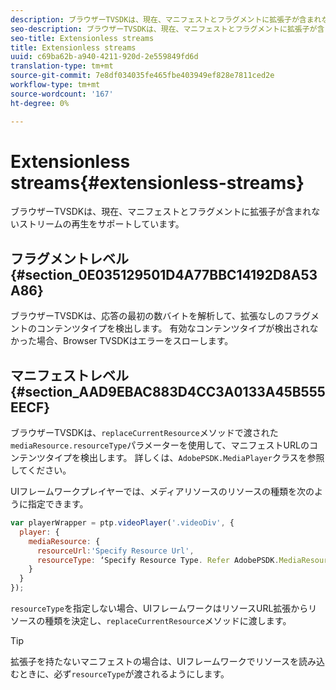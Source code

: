 ```yaml
---
description: ブラウザーTVSDKは、現在、マニフェストとフラグメントに拡張子が含まれないストリームの再生をサポートしています。
seo-description: ブラウザーTVSDKは、現在、マニフェストとフラグメントに拡張子が含まれないストリームの再生をサポートしています。
seo-title: Extensionless streams
title: Extensionless streams
uuid: c69ba62b-a940-4211-920d-2e559849fd6d
translation-type: tm+mt
source-git-commit: 7e8df034035fe465fbe403949ef828e7811ced2e
workflow-type: tm+mt
source-wordcount: '167'
ht-degree: 0%

---
```



# Extensionless streams{#extensionless-streams}

ブラウザーTVSDKは、現在、マニフェストとフラグメントに拡張子が含まれないストリームの再生をサポートしています。

## フラグメントレベル{#section_0E035129501D4A77BBC14192D8A53A86}

ブラウザーTVSDKは、応答の最初の数バイトを解析して、拡張なしのフラグメントのコンテンツタイプを検出します。 有効なコンテンツタイプが検出されなかった場合、Browser TVSDKはエラーをスローします。

## マニフェストレベル{#section_AAD9EBAC883D4CC3A0133A45B555EECF}

ブラウザーTVSDKは、`replaceCurrentResource`メソッドで渡された`mediaResource.resourceType`パラメーターを使用して、マニフェストURLのコンテンツタイプを検出します。 詳しくは、`AdobePSDK.MediaPlayer`クラスを参照してください。

UIフレームワークプレイヤーでは、メディアリソースのリソースの種類を次のように指定できます。

```js
var playerWrapper = ptp.videoPlayer('.videoDiv', { 
  player: { 
    mediaResource: { 
      resourceUrl:'Specify Resource Url', 
      resourceType: ‘Specify Resource Type. Refer AdobePSDK.MediaResourceType' 
    } 
  } 
}); 
```

`resourceType`を指定しない場合、UIフレームワークはリソースURL拡張からリソースの種類を決定し、`replaceCurrentResource`メソッドに渡します。

>[!TIP]
>
>拡張子を持たないマニフェストの場合は、UIフレームワークでリソースを読み込むときに、必ず`resourceType`が渡されるようにします。

